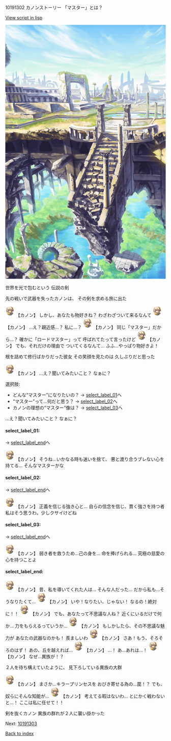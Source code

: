 10191302 カノンストーリー 「マスター」とは？

[View script in lisp](../scripts/10191302.txt)

![antiquity.png](../images/backgrounds/antiquity.png)

世界を光で包むという
伝説の剣

先の戦いで武器を失ったカノンは、
その剣を求める旅に出た

<img src="../images/units/101911.png" alt="101911.png" height="34"/>
【カノン】
しかし、あなたも物好きね？
わざわざついて来るなんて

<img src="../images/units/101911.png" alt="101911.png" height="34"/>
【カノン】
…え？親近感…？
私に…？

<img src="../images/units/101911.png" alt="101911.png" height="34"/>
【カノン】
同じ「マスター」だから…？
確かに「ロードマスター」って
呼ばれてたって言ったけど

<img src="../images/units/101911.png" alt="101911.png" height="34"/>
【カノン】
でも、それだけの理由で
ついてくるなんて…
ふふ…やっぱり物好きよ！

根を詰めて修行ばかりだった彼女
その笑顔を見たのは
久しぶりだと思った

<img src="../images/units/101911.png" alt="101911.png" height="34"/>
【カノン】
…え？聞いてみたいこと？
なぁに？

選択肢:
- どんな“マスター”になりたいの？ → [select_label_01](#select_label_01)へ
- “マスター”って…何だと思う？ → [select_label_02](#select_label_02)へ
- カノンの理想の“マスター”像は？ → [select_label_03](#select_label_03)へ

…え？聞いてみたいこと？
なぁに？

#### select_label_01:
 → [select_label_end](#select_label_end)へ

<img src="../images/units/101911.png" alt="101911.png" height="34"/>
【カノン】
そうね…いかなる時も迷いを捨て、
悪と渡り合うブレない心を持てる…
そんなマスターかな

#### select_label_02:
 → [select_label_end](#select_label_end)へ

<img src="../images/units/101911.png" alt="101911.png" height="34"/>
【カノン】
正義を信じる強き心と…
自らの信念を信じ、貫く強さを持つ者
私はそう思うわ。少しクサイけどね　

#### select_label_03:
 → [select_label_end](#select_label_end)へ

<img src="../images/units/101911.png" alt="101911.png" height="34"/>
【カノン】
弱き者を救うため…己の身を…
命を捧げられる…
究極の慈愛の心を持つことよ

#### select_label_end:

<img src="../images/units/101911.png" alt="101911.png" height="34"/>
【カノン】
昔、私を導いてくれた人は…
そんな人だった…
だから私も…そうなりたくて…

<img src="../images/units/101911.png" alt="101911.png" height="34"/>
【カノン】
いや！なりたい、じゃない！
なるの！絶対に！！

<img src="../images/units/101911.png" alt="101911.png" height="34"/>
【カノン】
でも、あなたって不思議な人ね？
近くにいるだけで何か…
力をもらえるっていうか…

<img src="../images/units/101911.png" alt="101911.png" height="34"/>
【カノン】
もしかしたら、その不思議な魅力が
あなたの武器なのかも！
羨ましいわ

<img src="../images/units/101911.png" alt="101911.png" height="34"/>
【カノン】
さあ！もう、そろそろのはず！
あの、丘を越えれば…

<img src="../images/units/101911.png" alt="101911.png" height="34"/>
【カノン】
…！
あ…あれは…！

<img src="../images/units/101911.png" alt="101911.png" height="34"/>
【カノン】
なぜ…異族が！？

２人を待ち構えていたように、
見下ろしている異族の大群

<img src="../images/units/101911.png" alt="101911.png" height="34"/>
【カノン】
まさか…キラープリンセスを
おびき寄せる為の…罠！？
でも、奴らにそんな知能が…

<img src="../images/units/101911.png" alt="101911.png" height="34"/>
【カノン】
考えてる暇はないわ…
とにかく戦わないと…！
ここは私に任せて！！

剣を抜くカノン
異族の群れが２人に襲い掛かった

Next: [10191303](10191303.md)

[Back to index](index.md)

